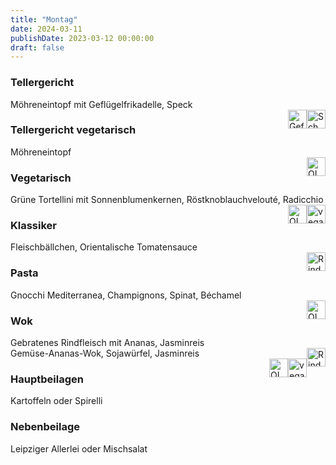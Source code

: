 ```yaml
---
title: "Montag"
date: 2024-03-11
publishDate: 2023-03-12 00:00:00
draft: false
---
```

### Tellergericht  
<div class="flex-container">
<div>Möhreneintopf mit Geflügelfrikadelle, Speck</div><div margin-left="auto"><img loading="lazy" src="../images/Schwein.png" style="float:right;" alt="Schwein.png" height=30px><img loading="lazy" src="../images/Geflügel.png" style="float:right;" alt="Geflügel.png" height=30px></div></div>

### Tellergericht vegetarisch  
<div class="flex-container">
<div>Möhreneintopf</div><div margin-left="auto"><img loading="lazy" src="../images/OLV.png" style="float:right;" alt="OLV.png" height=30px></div></div>

### Vegetarisch  
<div class="flex-container">
<div>Grüne Tortellini mit  Sonnenblumenkernen, Röstknoblauchvelouté, Radicchio</div><div margin-left="auto"><img loading="lazy" src="../images/vegan.png" style="float:right;" alt="vegan.png" height=30px><img loading="lazy" src="../images/OLV.png" style="float:right;" alt="OLV.png" height=30px></div></div>

### Klassiker  
<div class="flex-container">
<div>Fleischbällchen, Orientalische Tomatensauce</div><div margin-left="auto"><img loading="lazy" src="../images/Rind.png" style="float:right;" alt="Rind.png" height=30px></div></div>

### Pasta  
<div class="flex-container">
<div>Gnocchi Mediterranea, Champignons, Spinat, Béchamel</div><div margin-left="auto"><img loading="lazy" src="../images/OLV.png" style="float:right;" alt="OLV.png" height=30px></div></div>

### Wok  
<div class="flex-container">
<div>Gebratenes Rindfleisch mit Ananas, Jasminreis</div><div margin-left="auto"><img loading="lazy" src="../images/Rind.png" style="float:right;" alt="Rind.png" height=30px></div></div><div class="flex-container">
<div>Gemüse-Ananas-Wok, Sojawürfel, Jasminreis</div><div margin-left="auto"><img loading="lazy" src="../images/vegan.png" style="float:right;" alt="vegan.png" height=30px><img loading="lazy" src="../images/OLV.png" style="float:right;" alt="OLV.png" height=30px></div></div>

### Hauptbeilagen  
<div class="flex-container">
<div>Kartoffeln oder Spirelli </div><div margin-left="auto"></div></div>

### Nebenbeilage  
<div class="flex-container">
<div>Leipziger Allerlei oder Mischsalat </div><div margin-left="auto"></div></div>

